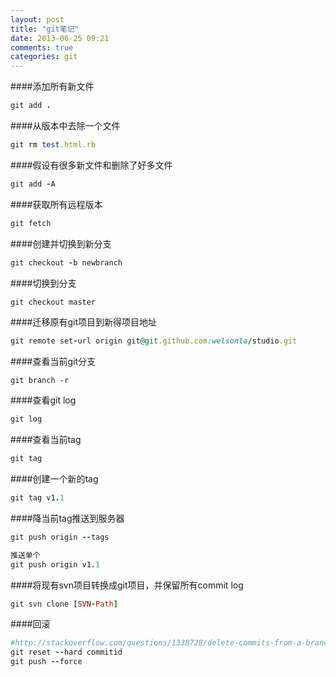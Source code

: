 ```yaml
---
layout: post
title: "git笔记"
date: 2013-06-25 09:21
comments: true
categories: git 
---
```


####添加所有新文件

```ruby
git add .
```

####从版本中去除一个文件
```ruby
git rm test.html.rb
```

####假设有很多新文件和删除了好多文件
```ruby
git add -A
```
####获取所有远程版本
```ruby
git fetch
```

####创建并切换到新分支
```ruby
git checkout -b newbranch
```

####切换到分支
```ruby
git checkout master
```

####迁移原有git项目到新得项目地址
```ruby
git remote set-url origin git@git.github.com:welsonla/studio.git
```

####查看当前git分支
```
git branch -r
```
####查看git log
```ruby
git log
```

####查看当前tag
```ruby
git tag
```
####创建一个新的tag
```ruby
git tag v1.1
```

####降当前tag推送到服务器
```ruby
git push origin --tags

推送单个
git push origin v1.1
```

####将现有svn项目转换成git项目，并保留所有commit log
```ruby
git svn clone [SVN-Path]
```
####回滚

```ruby
#http://stackoverflow.com/questions/1338728/delete-commits-from-a-branch-in-git
git reset --hard commitid
git push --force
```